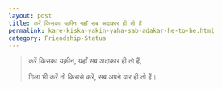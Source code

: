 ```yaml
---
layout: post
title: करें किसका यक़ीन यहाँ सब अदाकार ही तो हैं
permalink: kare-kiska-yakin-yaha-sab-adakar-he-to-he.html
category: Friendship-Status
---
```

> करें किसका यक़ीन, यहाँ सब अदाकार ही तो हैं,
> 
> गिला भी करें तो किससे करें, सब अपने यार ही तो हैं।
